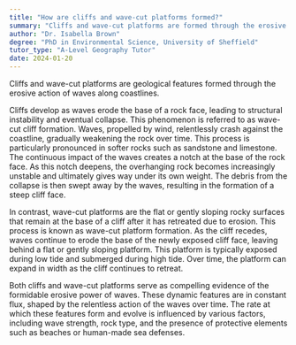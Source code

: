 ```yaml
---
title: "How are cliffs and wave-cut platforms formed?"
summary: "Cliffs and wave-cut platforms are formed through the erosive processes of waves on the coastline."
author: "Dr. Isabella Brown"
degree: "PhD in Environmental Science, University of Sheffield"
tutor_type: "A-Level Geography Tutor"
date: 2024-01-20
---
```


Cliffs and wave-cut platforms are geological features formed through the erosive action of waves along coastlines.

Cliffs develop as waves erode the base of a rock face, leading to structural instability and eventual collapse. This phenomenon is referred to as wave-cut cliff formation. Waves, propelled by wind, relentlessly crash against the coastline, gradually weakening the rock over time. This process is particularly pronounced in softer rocks such as sandstone and limestone. The continuous impact of the waves creates a notch at the base of the rock face. As this notch deepens, the overhanging rock becomes increasingly unstable and ultimately gives way under its own weight. The debris from the collapse is then swept away by the waves, resulting in the formation of a steep cliff face.

In contrast, wave-cut platforms are the flat or gently sloping rocky surfaces that remain at the base of a cliff after it has retreated due to erosion. This process is known as wave-cut platform formation. As the cliff recedes, waves continue to erode the base of the newly exposed cliff face, leaving behind a flat or gently sloping platform. This platform is typically exposed during low tide and submerged during high tide. Over time, the platform can expand in width as the cliff continues to retreat.

Both cliffs and wave-cut platforms serve as compelling evidence of the formidable erosive power of waves. These dynamic features are in constant flux, shaped by the relentless action of the waves over time. The rate at which these features form and evolve is influenced by various factors, including wave strength, rock type, and the presence of protective elements such as beaches or human-made sea defenses.
    